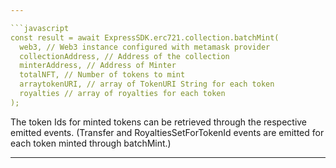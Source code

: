 ```yaml
---

```javascript
const result = await ExpressSDK.erc721.collection.batchMint(
  web3, // Web3 instance configured with metamask provider
  collectionAddress, // Address of the collection
  minterAddress, // Address of Minter
  totalNFT, // Number of tokens to mint
  arraytokenURI, // array of TokenURI String for each token
  royalties // array of royalties for each token
);
```

The token Ids for minted tokens can be retrieved through the respective emitted events. (Transfer and RoyaltiesSetForTokenId events are emitted for each token minted through batchMint.)

---
```

